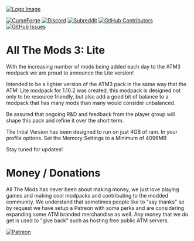 [![Logo Image](https://i.imgur.com/R3RgVCP.png)](https://minecraft.curseforge.com/members/ATMTeam/projects)

[![CurseForge](http://cf.way2muchnoise.eu/full_274129_downloads.svg)](https://minecraft.curseforge.com/projects/atm-3-lite) [![Discord](https://img.shields.io/discord/254530689225981953.svg?&label=discord)](https://discordapp.com/invite/rbSZNDQ) [![Subreddit](https://img.shields.io/badge/subreddit-r%2Fallthemods-red.svg)](https://reddit.com/r/allthemods) [![GitHub Contributors](https://img.shields.io/github/contributors/AllTheMods/ATM3-Lite.svg)](https://github.com/AllTheMods/ATM3-Lite/graphs/contributors) [![GitHub Issues](https://img.shields.io/github/issues/AllTheMods/ATM3-Lite.svg)](https://github.com/AllTheMods/ATM3-Lite/issues)

# All The Mods 3: Lite
With the increasing number of mods being added each day to the ATM3 modpack we are proud to announce the Lite version!

Intended to be a lighter version of the ATM3 pack in the same way that the ATM: Lite modpack for 1.10.2 was created, this modpack is designed not only to be resource friendly, but also add a good bit of balance to a modpack that has many mods than many would consider unbalanced.

Be assured that ongoing R&D and feedback from the player group will shape this pack and refine it over the short term.

The Intial Version has been designed to run on just 4GB of ram. In your profile options. Set the Memory Settings to a Minimum of 4096MB

Stay tuned for updates!

# Money / Donations
All The Mods has never been about making money, we just love playing games and making cool modpacks and contributing to the modded community. We understand that sometimes people like to "say thanks" so by request we have setup a Patreon with some perks and are considering expanding some ATM branded merchandise as well. Any money that we do get is used to "give back" such as hosting free public ATM servers.

[![Patreon](https://c5.patreon.com/external/logo/become_a_patron_button.png)](https://www.patreon.com/allthemods)
